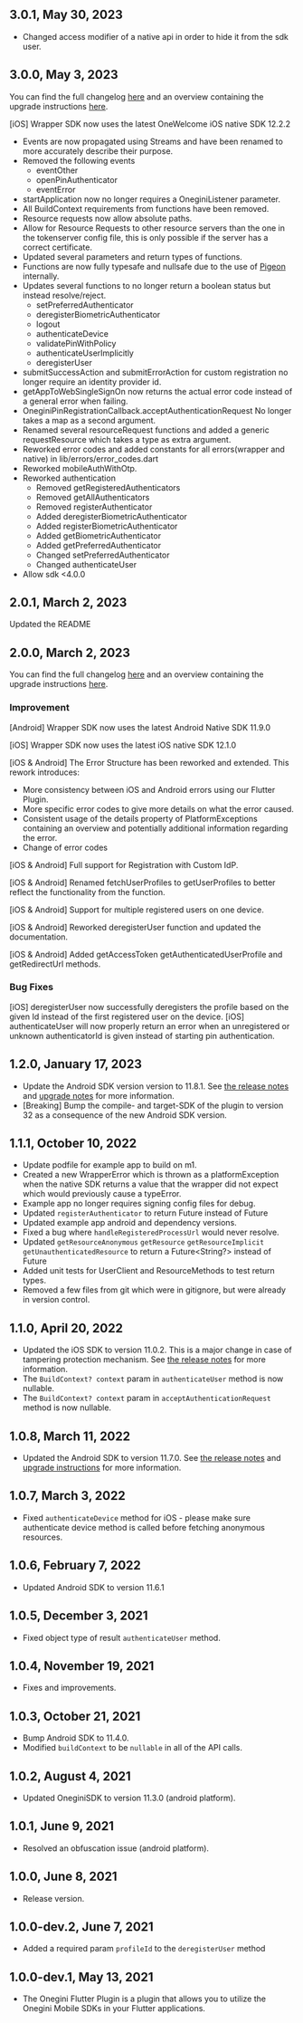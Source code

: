 ## 3.0.1, May 30, 2023
* Changed access modifier of a native api in order to hide it from the sdk user.

## 3.0.0, May 3, 2023
You can find the full changelog [here](https://developer.onewelcome.com/flutter/plugin/v2-x) and an overview containing the upgrade instructions [here](https://developer.onewelcome.com/flutter/plugin/v2-0).

[iOS] Wrapper SDK now uses the latest OneWelcome iOS native SDK 12.2.2

* Events are now propagated using Streams and have been renamed to more accurately describe their purpose.
* Removed the following events
  - eventOther
  - openPinAuthenticator
  - eventError
* startApplication now no longer requires a OneginiListener parameter.
* All BuildContext requirements from functions have been removed.
* Resource requests now allow absolute paths.
* Allow for Resource Requests to other resource servers than the one in the tokenserver config file, this is only possible if the server has a correct certificate.
* Updated several parameters and return types of functions.
* Functions are now fully typesafe and nullsafe due to the use of [Pigeon](https://pub.dev/packages/pigeon) internally. 
* Updates several functions to no longer return a boolean status but instead resolve/reject.
  - setPreferredAuthenticator
  - deregisterBiometricAuthenticator
  - logout
  - authenticateDevice
  - validatePinWithPolicy
  - authenticateUserImplicitly
  - deregisterUser
* submitSuccessAction and submitErrorAction for custom registration no longer require an identity provider id.
* getAppToWebSingleSignOn now returns the actual error code instead of a general error when failing.
* OneginiPinRegistrationCallback.acceptAuthenticationRequest No longer takes a map as a second argument.
* Renamed several resourceRequest functions and added a generic requestResource which takes a type as extra argument.
* Reworked error codes and added constants for all errors(wrapper and native) in lib/errors/error_codes.dart
* Reworked mobileAuthWithOtp.
* Reworked authentication
  - Removed getRegisteredAuthenticators
  - Removed getAllAuthenticators
  - Removed registerAuthenticator
  - Added deregisterBiometricAuthenticator
  - Added registerBiometricAuthenticator
  - Added getBiometricAuthenticator
  - Added getPreferredAuthenticator
  - Changed setPreferredAuthenticator
  - Changed authenticateUser
* Allow sdk <4.0.0

## 2.0.1, March 2, 2023
Updated the README

## 2.0.0, March 2, 2023
You can find the full changelog [here](https://developer.onewelcome.com/flutter/plugin/v2-x) and an overview containing the upgrade instructions [here](https://developer.onewelcome.com/flutter/plugin/v2-0).

### Improvement
[Android] Wrapper SDK now uses the latest Android Native SDK 11.9.0

[iOS] Wrapper SDK now uses the latest iOS native SDK 12.1.0

[iOS & Android] The Error Structure has been reworked and extended. This rework introduces:

- More consistency between iOS and Android errors using our Flutter Plugin.
- More specific error codes to give more details on what the error caused.
- Consistent usage of the details property of PlatformExceptions containing an overview and potentially additional information regarding the error.
- Change of error codes

[iOS & Android] Full support for Registration with Custom IdP.

[iOS & Android] Renamed fetchUserProfiles to getUserProfiles to better reflect the functionality from the function.

[iOS & Android] Support for multiple registered users on one device.

[iOS & Android] Reworked deregisterUser function and updated the documentation.

[iOS & Android] Added getAccessToken getAuthenticatedUserProfile and getRedirectUrl methods.


### Bug Fixes
[iOS] deregisterUser now successfully deregisters the profile based on the given Id instead of the first registered user on the device.
[iOS] authenticateUser will now properly return an error when an unregistered or unknown authenticatorId is given instead of starting pin authentication.

## 1.2.0, January 17, 2023
* Update the Android SDK version version to 11.8.1. See [the release notes](https://developer.onewelcome.com/android/android-sdk/11-x) and [upgrade notes](https://developer.onewelcome.com/android/android-sdk/v11-8.1) for more information.
* [Breaking] Bump the compile- and target-SDK of the plugin to version 32 as a consequence of the new Android SDK version.
## 1.1.1, October 10, 2022

* Update podfile for example app to build on m1.
* Created a new WrapperError which is thrown as a platformException when the native SDK returns a value that the wrapper did not expect which would previously cause a typeError.
* Example app no longer requires signing config files for debug.
* Updated `registerAuthenticator` to return Future<void> instead of Future<String>
* Updated example app android and dependency versions.
* Fixed a bug where `handleRegisteredProcessUrl` would never resolve.
* Updated `getResourceAnonymous` `getResource` `getResourceImplicit` `getUnauthenticatedResource` to return a Future<String?> instead of Future<String>
* Added unit tests for UserClient and ResourceMethods to test return types.
* Removed a few files from git which were in gitignore, but were already in version control.

## 1.1.0, April 20, 2022

* Updated the iOS SDK to version 11.0.2. This is a major change in case of tampering protection mechanism. See [the release notes](https://docs-single-tenant.onegini.com/msp/stable/ios-sdk/upgrade-instructions/11.0.0.html) for more information.
* The `BuildContext? context` param in `authenticateUser` method is now nullable.
* The `BuildContext? context` param in `acceptAuthenticationRequest` method is now nullable.

## 1.0.8, March 11, 2022

* Updated the Android SDK to version 11.7.0. See [the release notes](https://docs.onegini.com/projects/android-sdk/en/stable/release-notes/11.X/#1170)
  and [upgrade instructions](https://docs.onegini.com/projects/android-sdk/en/stable/upgrade-instructions/11.7/) for more information.

## 1.0.7, March 3, 2022

* Fixed `authenticateDevice` method for iOS - please make sure authenticate device method is called before fetching anonymous resources.

## 1.0.6, February 7, 2022

* Updated Android SDK to version 11.6.1

## 1.0.5, December 3, 2021

* Fixed object type of result `authenticateUser` method.

## 1.0.4, November 19, 2021

* Fixes and improvements.

## 1.0.3, October 21, 2021

* Bump Android SDK to 11.4.0.
* Modified `buildContext` to be `nullable` in all of the API calls.

## 1.0.2, August 4, 2021

* Updated OneginiSDK to version 11.3.0  (android platform).

## 1.0.1, June 9, 2021

* Resolved an obfuscation issue (android platform).

## 1.0.0, June 8, 2021

* Release version.

## 1.0.0-dev.2, June 7, 2021

* Added a required param `profileId` to the `deregisterUser` method

## 1.0.0-dev.1, May 13, 2021

* The Onegini Flutter Plugin is a plugin that allows you to utilize the Onegini Mobile SDKs in your Flutter applications.
